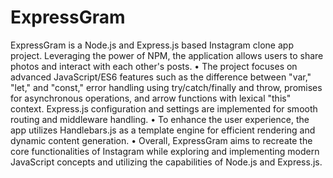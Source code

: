 # ExpressGram
ExpressGram is a Node.js and Express.js based Instagram clone app project. Leveraging the power of NPM, the application
allows users to share photos and interact with each other's posts.
• The project focuses on advanced JavaScript/ES6 features such as the difference between "var," "let," and "const," error
handling using try/catch/finally and throw, promises for asynchronous operations, and arrow functions with lexical "this"
context. Express.js configuration and settings are implemented for smooth routing and middleware handling.
• To enhance the user experience, the app utilizes Handlebars.js as a template engine for efficient rendering and dynamic
content generation.
• Overall, ExpressGram aims to recreate the core functionalities of Instagram while exploring and implementing modern
JavaScript concepts and utilizing the capabilities of Node.js and Express.js.
